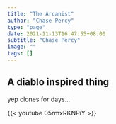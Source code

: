 ```yaml
---
title: "The Arcanist"
author: "Chase Percy"
type: "page"
date: 2021-11-13T16:47:55+08:00
subtitle: "Chase Percy"
image: ""
tags: []
---
```


## A diablo inspired thing

yep clones for days...

{{< youtube 05rmxRKNPiY >}}
